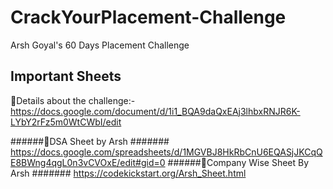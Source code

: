 # CrackYourPlacement-Challenge
Arsh Goyal's 60 Days Placement Challenge
## Important Sheets
🔗Details about the challenge:-
https://docs.google.com/document/d/1i1_BQA9daQxEAj3lhbxRNJR6K-LYbY2rFz5m0WtCWbI/edit

######🔗DSA Sheet by Arsh
####### https://docs.google.com/spreadsheets/d/1MGVBJ8HkRbCnU6EQASjJKCqQE8BWng4qgL0n3vCVOxE/edit#gid=0
######🔗Company Wise Sheet By Arsh
####### https://codekickstart.org/Arsh_Sheet.html
